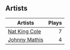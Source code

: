 ## Artists
Artists | Plays 
----- | -----: 
[Nat King Cole](/artists/nat-king-cole-3428) | 7
[Johnny Mathis](/artists/johnny-mathis-14581) | 4


